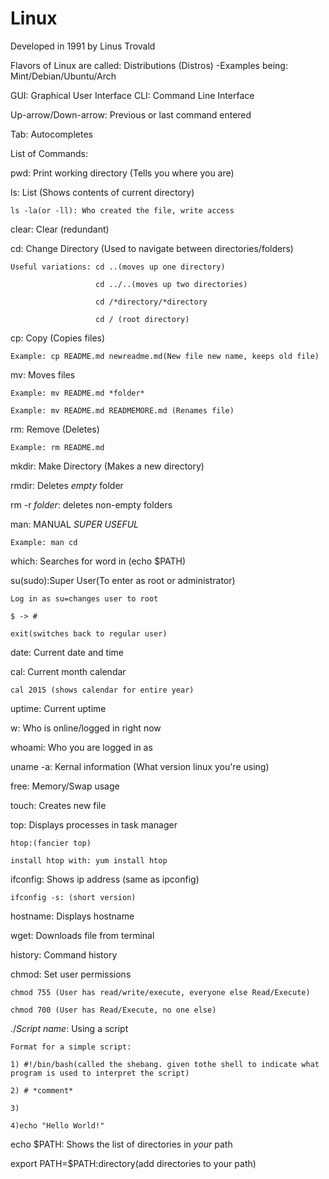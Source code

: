 # Linux

Developed in 1991 by Linus Trovald

Flavors of Linux are called: Distributions (Distros)
    -Examples being: Mint/Debian/Ubuntu/Arch

GUI: Graphical User Interface
CLI: Command Line Interface

Up-arrow/Down-arrow: Previous or last command entered

Tab: Autocompletes

List of Commands:

pwd: Print working directory (Tells you where you are)

ls: List (Shows contents of current directory)

    ls -la(or -ll): Who created the file, write access

clear: Clear (redundant)

cd: Change Directory (Used to navigate between directories/folders)

    Useful variations: cd ..(moves up one directory)

                       cd ../..(moves up two directories)

                       cd /*directory/*directory

                       cd / (root directory)

cp: Copy (Copies files)

    Example: cp README.md newreadme.md(New file new name, keeps old file)

mv: Moves files
    
    Example: mv README.md *folder*

    Example: mv README.md READMEMORE.md (Renames file)

rm: Remove (Deletes)

    Example: rm README.md

mkdir: Make Directory (Makes a new directory)

rmdir: Deletes *empty* folder

rm -r *folder*: deletes non-empty folders

man: MANUAL *SUPER USEFUL*

    Example: man cd

which: Searches for word in (echo $PATH)

su(sudo):Super User(To enter as root or administrator)

    Log in as su=changes user to root

    $ -> #

    exit(switches back to regular user)

date: Current date and time

cal: Current month calendar

    cal 2015 (shows calendar for entire year)

uptime: Current uptime

w: Who is online/logged in right now

whoami: Who you are logged in as

uname -a: Kernal information (What version linux you're using)

free: Memory/Swap usage

touch: Creates new file

top: Displays processes in task manager

    htop:(fancier top)

    install htop with: yum install htop

ifconfig: Shows ip address (same as ipconfig)

    ifconfig -s: (short version)

hostname: Displays hostname

wget: Downloads file from terminal

history: Command history

chmod: Set user permissions

    chmod 755 (User has read/write/execute, everyone else Read/Execute)

    chmod 700 (User has Read/Execute, no one else)

./*Script name*: Using a script

    Format for a simple script:
    
    1) #!/bin/bash(called the shebang. given tothe shell to indicate what program is used to interpret the script)

    2) # *comment*

    3)

    4)echo "Hello World!"

echo $PATH: Shows the list of directories in *your* path

export PATH=$PATH:directory(add directories to your path)

